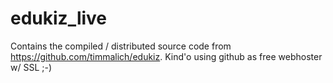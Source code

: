 # edukiz_live

Contains the compiled / distributed source code from https://github.com/timmalich/edukiz.
Kind'o using github as free webhoster w/ SSL ;-)
